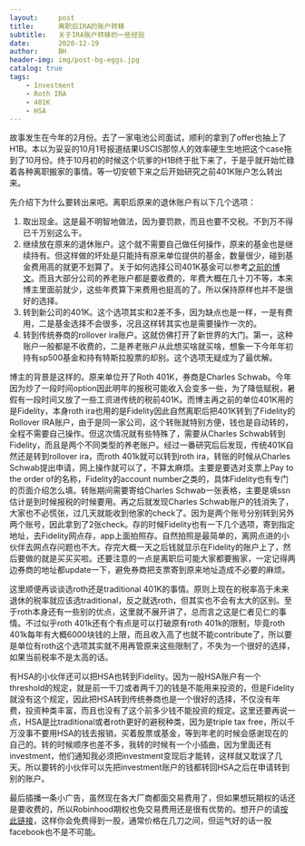 ```yaml
---
layout:     post
title:      离职后IRA的账户转移
subtitle:   关于IRA账户转移的一些经验
date:       2020-12-19
author:     BH
header-img: img/post-bg-eggs.jpg
catalog: true
tags:
    - Investment
    - Roth IRA
    - 401K
	- HSA
---
```


故事发生在今年的2月份。去了一家电池公司面试，顺利的拿到了offer也抽上了H1B。本以为妥妥的10月1号报道结果USCIS那惊人的效率硬生生地把这个case拖到了10月份。终于10月初的时候这个坑爹的H1B终于批下来了，于是乎就开始忙碌着各种离职搬家的事情。等一切安顿下来之后开始研究之前401K账户怎么转出来。

先介绍下为什么要转出来吧。离职后原来的退休账户有以下几个选项：

1. 取出现金。这是最不明智地做法，因为要罚款，而且也要不交税。不到万不得已千万别这么干。
2. 继续放在原来的退休账户。这个就不需要自己做任何操作，原来的基金也是继续持有。但这样做的坏处是只能持有原来单位提供的基金，数量很少，碰到基金费用高的就更不划算了。关于如何选择公司401K基金可以参考[之前的博文](https://binpedia.com/2018/03/30/%E5%AE%89%E4%BA%AB%E6%99%9A%E5%B9%B4-%E7%8E%A9%E8%BD%AC401k%E5%92%8Cira%E7%B3%BB%E5%88%97(I)/)。而且大部分公司的养老账户都是要收费的，年费大概在几十刀不等，本来博主里面前就少，这些年费算下来费用也挺高的了。所以保持原样也并不是很好的选择。
3. 转到新公司的401K。这个选项其实和2差不多，因为缺点也是一样，一是有费用，二是基金选择不会很多，况且这样转其实也是需要操作一次的。
4. 转到传统券商的rollover ira账户。这就仿佛打开了新世界的大门。第一，这种账户一般都是不收费的，二是养老账户从此想买啥就买啥，想象一下今年年初持有sp500基金和持有特斯拉股票的却别。这个选项无疑成为了最优解。

博主的背景是这样的。原来单位开了Roth 401K，券商是Charles Schwab。今年因为炒了一段时间option因此明年的报税可能收入会变多一些，为了降低赋税，暑假有一段时间又放了一些工资进传统的税前401K。而博主再之前的单位401K用的是Fidelity，本身roth ira也用的是Fidelity因此自然离职后把401K转到了Fidelity的Rollover IRA账户，由于是同一家公司，这个转账就特别方便，钱也是自动转的，全程不需要自己操作。但这次情况就有些特殊了，需要从Charles Schwab转到Fidelity，而且是两个不同类型的养老账户。经过一番研究后后发现，传统401K自然还是转到rollover ira，而roth 401k就可以转到roth ira，转账的时候从Charles Schwab提出申请，网上操作就可以了，不算太麻烦。主要是要选对支票上Pay to the order of的名称，Fidelity的account number之类的，具体Fidelity也有专门的页面介绍怎么填。转账期间需要寄给Charles Schwab一张表格，主要是填ssn估计是到时候报税的时候要用。再之后就发现Charles Schwab账户的钱消失了，大家也不必慌张，过几天就能收到他家的check了。因为是两个账号分别转到另外两个账号，因此拿到了2张check。存的时候Fidelity也有一下几个选项，寄到指定地址，去Fidelity网点存，app上面拍照存。自然拍照是最简单的，离网点进的小伙伴去网点存问题也不大。存完大概一天之后钱就显示在Fidelity的账户上了，然后要做的就是买买买啦。还要注意的一点是离职后可能大家都要搬家，一定记得两边券商的地址都update一下，避免券商把支票寄到原来地址造成不必要的麻烦。

这里顺便再谈谈选roth还是traditional 401K的事情。原则上现在的税率高于未来退休的税率就应该选traditional，反之就选roth，但其实也不会有太大的区别。至于roth本身还有一些别的优点，这里就不展开讲了，总而言之这是仁者见仁的事情。不过似乎roth 401k还有个有点是可以打破原有roth 401k的限制，毕竟roth 401k每年有大概6000块钱的上限，而且收入高了也就不能contribute了，所以要是单位有roth这个选项其实就不用再管原来这些限制了，不失为一个很好的选择，如果当前税率不是太高的话。

有HSA的小伙伴还可以把HSA也转到Fidelity。因为一般HSA账户有一个threshold的规定，就是前一千刀或者两千刀的钱是不能用来投资的，但是Fidelity就没有这个规定，因此把HSA转到传统券商也是一个很好的选择，不仅没有年费，投资种类丰富，而且也没有了这个前多少钱不能投资的规定。这里还要再说一点，HSA是比traditional或者roth更好的避税种类，因为是triple tax free，所以千万没事不要用HSA的钱去报销，买着股票或基金，等到年老的时候会感谢现在的自己的。转的时候顺序也差不多，我转的时候有一个小插曲，因为里面还有investment，他们通知我必须把investment变现后才能转，这样就又耽误了几天。所以要转的小伙伴可以先把investment账户的钱都转回HSA之后在申请转到别的账户。

最后插播一条小广告，虽然现在各大厂商都面交易费用了，但如果想玩期权的话还是要收费的，所以Robinhood期权也免交易费用还是很有优势的。想开户的请[按此链接](http://join.robinhood.com/binh)，这样你会免费得到一股，通常价格在几刀之间，但运气好的话一股facebook也不是不可能。

